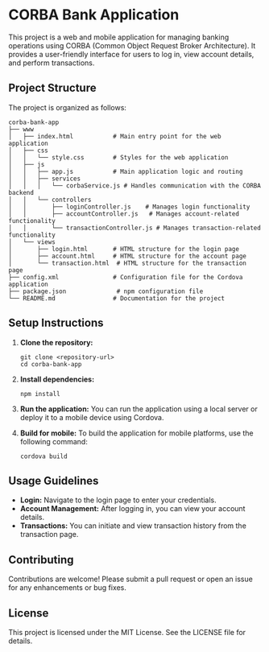 # CORBA Bank Application

This project is a web and mobile application for managing banking operations using CORBA (Common Object Request Broker Architecture). It provides a user-friendly interface for users to log in, view account details, and perform transactions.

## Project Structure

The project is organized as follows:

```
corba-bank-app
├── www
│   ├── index.html           # Main entry point for the web application
│   ├── css
│   │   └── style.css        # Styles for the web application
│   ├── js
│   │   ├── app.js           # Main application logic and routing
│   │   ├── services
│   │   │   └── corbaService.js # Handles communication with the CORBA backend
│   │   └── controllers
│   │       ├── loginController.js    # Manages login functionality
│   │       ├── accountController.js   # Manages account-related functionality
│   │       └── transactionController.js # Manages transaction-related functionality
│   └── views
│       ├── login.html       # HTML structure for the login page
│       ├── account.html     # HTML structure for the account page
│       └── transaction.html  # HTML structure for the transaction page
├── config.xml               # Configuration file for the Cordova application
├── package.json              # npm configuration file
└── README.md                # Documentation for the project
```

## Setup Instructions

1. **Clone the repository:**
   ```
   git clone <repository-url>
   cd corba-bank-app
   ```

2. **Install dependencies:**
   ```
   npm install
   ```

3. **Run the application:**
   You can run the application using a local server or deploy it to a mobile device using Cordova.

4. **Build for mobile:**
   To build the application for mobile platforms, use the following command:
   ```
   cordova build
   ```

## Usage Guidelines

- **Login:** Navigate to the login page to enter your credentials.
- **Account Management:** After logging in, you can view your account details.
- **Transactions:** You can initiate and view transaction history from the transaction page.

## Contributing

Contributions are welcome! Please submit a pull request or open an issue for any enhancements or bug fixes.

## License

This project is licensed under the MIT License. See the LICENSE file for details.